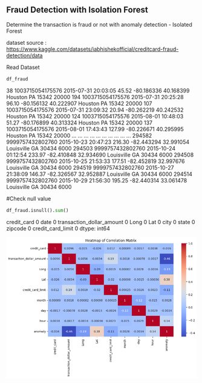 ## Fraud Detection with Isolation Forest
Determine the transaction is fraud or not with anomaly detection - Isolated Forest

dataset source :
https://www.kaggle.com/datasets/iabhishekofficial/creditcard-fraud-detection/data

Read Dataset
```python
df_fraud
```
38	1003715054175576	2015-07-31 20:03:05	45.52	-80.186336	40.168399	Houston	PA	15342	20000
194	1003715054175576	2015-07-31 20:25:28	96.10	-80.156132	40.222907	Houston	PA	15342	20000
107	1003715054175576	2015-07-31 23:09:32	20.94	-80.262219	40.242532	Houston	PA	15342	20000
124	1003715054175576	2015-08-01 10:48:03	51.27	-80.176899	40.313324	Houston	PA	15342	20000
137	1003715054175576	2015-08-01 17:43:43	127.99	-80.226671	40.295995	Houston	PA	15342	20000
...	...	...	...	...	...	...	...	...	...
294582	9999757432802760	2015-10-23 20:47:23	216.30	-82.443294	32.991054	Louisville	GA	30434	6000
294503	9999757432802760	2015-10-24 01:12:54	233.97	-82.410848	32.934690	Louisville	GA	30434	6000
294508	9999757432802760	2015-10-25 21:53:33	177.51	-82.452819	32.997676	Louisville	GA	30434	6000
294519	9999757432802760	2015-10-27 21:38:09	146.37	-82.326567	32.952887	Louisville	GA	30434	6000
294514	9999757432802760	2015-10-29 21:56:30	195.25	-82.440314	33.061478	Louisville	GA	30434	6000

#Check null value
```python
df_fraud.isnull().sum()
```
credit_card                  0
date                         0
transaction_dollar_amount    0
Long                         0
Lat                          0
city                         0
state                        0
zipcode                      0
credit_card_limit            0
dtype: int64


![Heatmap](heatmap.png)
